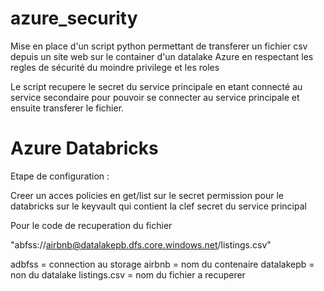 # azure_security
 
Mise en place d'un script python permettant de transferer un fichier csv depuis un site web sur le container d'un datalake Azure 
en respectant les regles de sécurité du moindre privilege et les roles

Le script recupere le secret du service principale en etant connecté au service secondaire pour pouvoir se connecter au service principale
et ensuite transferer le fichier.


# Azure Databricks

Etape de configuration :

Creer un acces policies en get/list sur le secret permission pour le databricks sur le keyvault qui contient la clef secret du service principal

Pour le code de recuperation du fichier 

"abfss://airbnb@datalakepb.dfs.core.windows.net/listings.csv"

adbfss = connection au storage
airbnb = nom du contenaire
datalakepb = non du datalake
listings.csv = nom du fichier a recuperer

